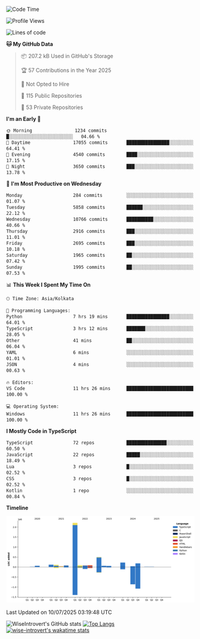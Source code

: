 <!--START_SECTION:waka-->
![Code Time](http://img.shields.io/badge/Code%20Time-2%2C385%20hrs%2031%20mins-blue)

![Profile Views](http://img.shields.io/badge/Profile%20Views-5-blue)

![Lines of code](https://img.shields.io/badge/From%20Hello%20World%20I%27ve%20Written-3.9%20million%20lines%20of%20code-blue)

**🐱 My GitHub Data** 

> 📦 207.2 kB Used in GitHub's Storage 
 > 
> 🏆 57 Contributions in the Year 2025
 > 
> 🚫 Not Opted to Hire
 > 
> 📜 115 Public Repositories 
 > 
> 🔑 53 Private Repositories 
 > 
**I'm an Early 🐤** 

```text
🌞 Morning                1234 commits        █░░░░░░░░░░░░░░░░░░░░░░░░   04.66 % 
🌆 Daytime                17055 commits       ████████████████░░░░░░░░░   64.41 % 
🌃 Evening                4540 commits        ████░░░░░░░░░░░░░░░░░░░░░   17.15 % 
🌙 Night                  3650 commits        ███░░░░░░░░░░░░░░░░░░░░░░   13.78 % 
```
📅 **I'm Most Productive on Wednesday** 

```text
Monday                   284 commits         ░░░░░░░░░░░░░░░░░░░░░░░░░   01.07 % 
Tuesday                  5858 commits        ██████░░░░░░░░░░░░░░░░░░░   22.12 % 
Wednesday                10766 commits       ██████████░░░░░░░░░░░░░░░   40.66 % 
Thursday                 2916 commits        ███░░░░░░░░░░░░░░░░░░░░░░   11.01 % 
Friday                   2695 commits        ███░░░░░░░░░░░░░░░░░░░░░░   10.18 % 
Saturday                 1965 commits        ██░░░░░░░░░░░░░░░░░░░░░░░   07.42 % 
Sunday                   1995 commits        ██░░░░░░░░░░░░░░░░░░░░░░░   07.53 % 
```


📊 **This Week I Spent My Time On** 

```text
🕑︎ Time Zone: Asia/Kolkata

💬 Programming Languages: 
Python                   7 hrs 19 mins       ████████████████░░░░░░░░░   64.01 % 
TypeScript               3 hrs 12 mins       ███████░░░░░░░░░░░░░░░░░░   28.05 % 
Other                    41 mins             ██░░░░░░░░░░░░░░░░░░░░░░░   06.04 % 
YAML                     6 mins              ░░░░░░░░░░░░░░░░░░░░░░░░░   01.01 % 
JSON                     4 mins              ░░░░░░░░░░░░░░░░░░░░░░░░░   00.63 % 

🔥 Editors: 
VS Code                  11 hrs 26 mins      █████████████████████████   100.00 % 

💻 Operating System: 
Windows                  11 hrs 26 mins      █████████████████████████   100.00 % 
```

**I Mostly Code in TypeScript** 

```text
TypeScript               72 repos            ███████████████░░░░░░░░░░   60.50 % 
JavaScript               22 repos            █████░░░░░░░░░░░░░░░░░░░░   18.49 % 
Lua                      3 repos             █░░░░░░░░░░░░░░░░░░░░░░░░   02.52 % 
CSS                      3 repos             █░░░░░░░░░░░░░░░░░░░░░░░░   02.52 % 
Kotlin                   1 repo              ░░░░░░░░░░░░░░░░░░░░░░░░░   00.84 % 
```



**Timeline**

![Lines of Code chart](https://raw.githubusercontent.com/wise-introvert/wise-introvert/master/assets/bar_graph.png)


 Last Updated on 10/07/2025 03:19:48 UTC
<!--END_SECTION:waka-->

![WiseIntrovert's GitHub stats](https://github-readme-stats.vercel.app/api?username=wise-introvert&count_private=true&show_icons=true)
[![Top Langs](https://github-readme-stats.vercel.app/api/top-langs/?username=wise-introvert&langs_count=10)](https://github.com/anuraghazra/github-readme-stats)
[![wise-introvert's wakatime stats](https://github-readme-stats.vercel.app/api/wakatime?username=wiseintrovert)](https://github.com/anuraghazra/github-readme-stats)
